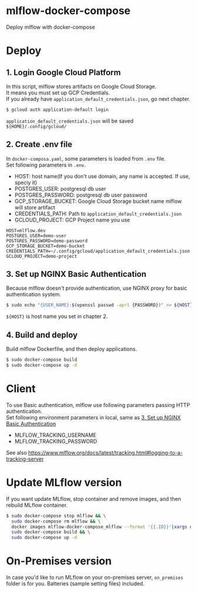 # mlflow-docker-compose
Deploy mlflow with docker-compose

# Deploy
## 1. Login Google Cloud Platform
In this script, mlflow stores artifacts on Google Cloud Storage.  
It means you must set up GCP Credentials.  
If you already have `application_default_credentials.json`, go next chapter.  

```sh
$ gcloud auth application-default login
```
`application_default_credentials.json` will be saved `${HOME}/.config/gcloud/` 


## 2. Create .env file
In `docker-composa.yaml`, some parameters is loaded from `.env` file.  
Set following parameters in `.env`.  

- HOST: host name(If you don't use domain, any name is accepted. If use, speciy it)
- POSTGRES_USER: postgresql db user
- POSTGRES_PASSWORD: postgresql db user password
- GCP_STORAGE_BUCKET: Google Cloud Storage bucket name mlflow will store artifact
- CREDENTIALS_PATH: Path to `application_default_credentials.json`
- GCLOUD_PROJECT: GCP Project name you use

```
HOST=mlflow.dev
POSTGRES_USER=demo-user
POSTGRES_PASSWORD=demo-password
GCP_STORAGE_BUCKET=demo-bucket
CREDENTIALS_PATH=~/.config/gcloud/application_default_credentials.json
GCLOUD_PROJECT=demo-project
```

## 3. Set up NGINX Basic Authentication
Because mlflow doesn't provide authentication, use NGINX proxy for basic authentication system.  

```sh
$ sudo echo "{USER_NAME}:$(openssl passwd -apr1 {PASSWORD})" >> ${HOST}
```

`${HOST}` is host name you set in chapter 2.  

## 4. Build and deploy
Build mlflow Dockerfilw, and then deploy applications.  

```sh
$ sudo docker-compose build
$ sudo docker-compose up -d
```

# Client
To use Basic authentication, mlflow use following parameters passing HTTP authentication.  
Set following environment parameters in local,  same as [3. Set up NGINX Basic Authentication](#3-Set-up-NGINX-Basic-Authentication)

- MLFLOW_TRACKING_USERNAME
- MLFLOW_TRACKING_PASSWORD

See also https://www.mlflow.org/docs/latest/tracking.html#logging-to-a-tracking-server

# Update MLflow version
If you want update MLflow, stop container and remove images, and then rebuild MLflow container.  

```sh
$ sudo docker-compose stop mlflow && \
  sudo docker-compose rm mlflow && \
  docker images mlflow-docker-compose_mlflow --format '{{.ID}}'|xargs docker rmi && \
  sudo docker-compose build && \
  sudo docker-compose up -d
```

# On-Premises version

In case you'd like to run MLflow on your on-premises server, `on_premises` folder is for you.
Batteries (sample setting files) included.
